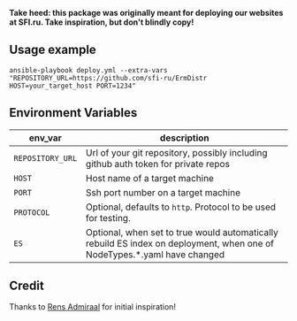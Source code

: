 **Take heed: this package was originally meant for deploying our websites at SFI.ru. Take inspiration, but don't blindly copy!**

## Usage example

`ansible-playbook deploy.yml --extra-vars "REPOSITORY_URL=https://github.com/sfi-ru/ErmDistr HOST=your_target_host PORT=1234"`

## Environment Variables

|env_var|description|
|---|---|
|`REPOSITORY_URL`|Url of your git repository, possibly including github auth token for private repos|
|`HOST`|Host name of a target machine|
|`PORT`|Ssh port number on a target machine|
|`PROTOCOL`|Optional, defaults to `http`. Protocol to be used for testing.|
|`ES`|Optional, when set to true would automatically rebuild ES index on deployment, when one of NodeTypes.*.yaml have changed|

## Credit

Thanks to [Rens Admiraal](https://www.simplyadmire.com/) for initial inspiration!
